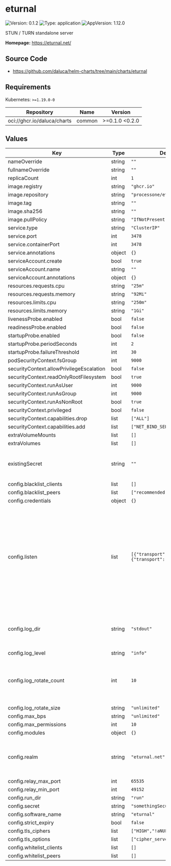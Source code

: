 # eturnal

![Version: 0.1.2](https://img.shields.io/badge/Version-0.1.2-informational?style=flat-square) ![Type: application](https://img.shields.io/badge/Type-application-informational?style=flat-square) ![AppVersion: 1.12.0](https://img.shields.io/badge/AppVersion-1.12.0-informational?style=flat-square)

STUN / TURN standalone server

**Homepage:** <https://eturnal.net/>

## Source Code

* <https://github.com/daluca/helm-charts/tree/main/charts/eturnal>

## Requirements

Kubernetes: `>=1.19.0-0`

| Repository | Name | Version |
|------------|------|---------|
| oci://ghcr.io/daluca/charts | common | >=0.1.0 <0.2.0 |

## Values

| Key | Type | Default | Description |
|-----|------|---------|-------------|
| nameOverride | string | `""` |  |
| fullnameOverride | string | `""` |  |
| replicaCount | int | `1` |  |
| image.registry | string | `"ghcr.io"` |  |
| image.repository | string | `"processone/eturnal"` |  |
| image.tag | string | `""` |  |
| image.sha256 | string | `""` |  |
| image.pullPolicy | string | `"IfNotPresent"` |  |
| service.type | string | `"ClusterIP"` |  |
| service.port | int | `3478` |  |
| service.containerPort | int | `3478` |  |
| service.annotations | object | `{}` |  |
| serviceAccount.create | bool | `true` |  |
| serviceAccount.name | string | `""` |  |
| serviceAccount.annotations | object | `{}` |  |
| resources.requests.cpu | string | `"25m"` |  |
| resources.requests.memory | string | `"92Mi"` |  |
| resources.limits.cpu | string | `"250m"` |  |
| resources.limits.memory | string | `"1Gi"` |  |
| livenessProbe.enabled | bool | `false` |  |
| readinessProbe.enabled | bool | `false` |  |
| startupProbe.enabled | bool | `false` |  |
| startupProbe.periodSeconds | int | `2` |  |
| startupProbe.failureThreshold | int | `30` |  |
| podSecurityContext.fsGroup | int | `9000` |  |
| securityContext.allowPrivilegeEscalation | bool | `false` |  |
| securityContext.readOnlyRootFilesystem | bool | `true` |  |
| securityContext.runAsUser | int | `9000` |  |
| securityContext.runAsGroup | int | `9000` |  |
| securityContext.runAsNonRoot | bool | `true` |  |
| securityContext.privileged | bool | `false` |  |
| securityContext.capabilities.drop | list | `["ALL"]` | "" |
| securityContext.capabilities.add | list | `["NET_BIND_SERVICE"]` | "" |
| extraVolumeMounts | list | `[]` |  |
| extraVolumes | list | `[]` |  |
| existingSecret | string | `""` | Name of a secret with a key containing `shared-secret` |
| config.blacklist_clients | list | `[]` |  |
| config.blacklist_peers | list | `["recommended"]` | "" |
| config.credentials | object | `{}` |  |
| config.listen | list | `[{"transport":"udp"},{"transport":"tcp"}]` | two transport options can be set at any given time udp and either tcp, tls or auto tcp is unencripted tcp tls is encrypted tcp auto allows for both encrypted and unencrypted tcp traffic |
| config.log_dir | string | `"stdout"` | stdout make more sense as a default in containers : eturnal default (log) |
| config.log_level | string | `"info"` |  |
| config.log_rotate_count | int | `10` | Ignored by default due to being ignored when config.log_dir is set to 'stdout' |
| config.log_rotate_size | string | `"unlimited"` |  |
| config.max_bps | string | `"unlimited"` |  |
| config.max_permissions | int | `10` |  |
| config.modules | object | `{}` |  |
| config.realm | string | `"eturnal.net"` | This option is virtually meaningless due to shared secret authentication |
| config.relay_max_port | int | `65535` |  |
| config.relay_min_port | int | `49152` |  |
| config.run_dir | string | `"run"` |  |
| config.secret | string | `"somethingSecureIPromise"` |  |
| config.software_name | string | `"eturnal"` |  |
| config.strict_expiry | bool | `false` |  |
| config.tls_ciphers | list | `["HIGH","!aNULL","@STRENGTH"]` | "" |
| config.tls_options | list | `["cipher_server_preference"]` | "" |
| config.whitelist_clients | list | `[]` |  |
| config.whitelist_peers | list | `[]` |  |
